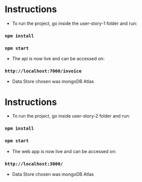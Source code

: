 # Instructions

- To run the project, go inside the user-story-1 folder and run:

### `npm install`
### `npm start`

- The api is now live and can be accessed on:

### `http://localhost:7000/invoice`

- Data Store chosen was mongoDB Atlas
# Instructions

- To run the project, go inside user-story-2 folder and run:

### `npm install`
### `npm start`

- The web app is now live and can be accessed on:

### `http://localhost:3000/`

- Data Store chosen was mongoDB Atlas
